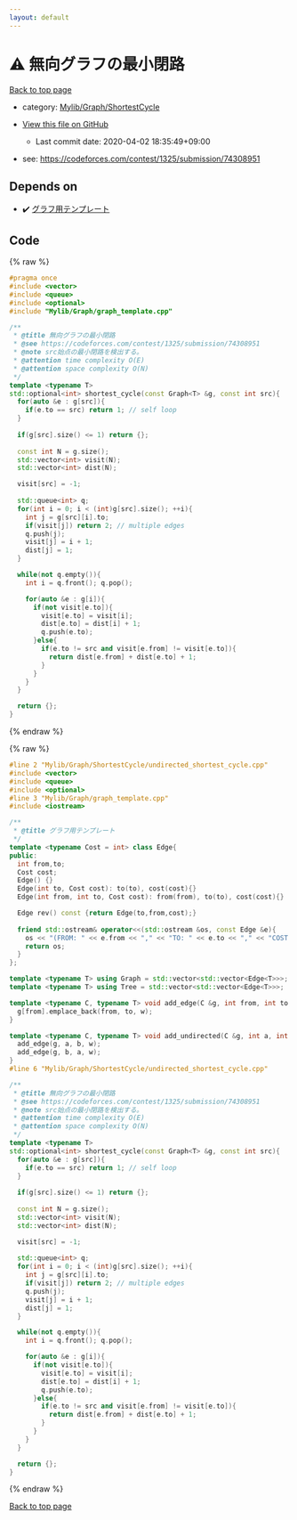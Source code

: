 ```yaml
---
layout: default
---
```


<!-- mathjax config similar to math.stackexchange -->
<script type="text/javascript" async
  src="https://cdnjs.cloudflare.com/ajax/libs/mathjax/2.7.5/MathJax.js?config=TeX-MML-AM_CHTML">
</script>
<script type="text/x-mathjax-config">
  MathJax.Hub.Config({
    TeX: { equationNumbers: { autoNumber: "AMS" }},
    tex2jax: {
      inlineMath: [ ['$','$'] ],
      processEscapes: true
    },
    "HTML-CSS": { matchFontHeight: false },
    displayAlign: "left",
    displayIndent: "2em"
  });
</script>

<script type="text/javascript" src="https://cdnjs.cloudflare.com/ajax/libs/jquery/3.4.1/jquery.min.js"></script>
<script src="https://cdn.jsdelivr.net/npm/jquery-balloon-js@1.1.2/jquery.balloon.min.js" integrity="sha256-ZEYs9VrgAeNuPvs15E39OsyOJaIkXEEt10fzxJ20+2I=" crossorigin="anonymous"></script>
<script type="text/javascript" src="../../../../assets/js/copy-button.js"></script>
<link rel="stylesheet" href="../../../../assets/css/copy-button.css" />


# :warning: 無向グラフの最小閉路

<a href="../../../../index.html">Back to top page</a>

* category: <a href="../../../../index.html#ac2a729ce4878019d16697115af3ef73">Mylib/Graph/ShortestCycle</a>
* <a href="{{ site.github.repository_url }}/blob/master/Mylib/Graph/ShortestCycle/undirected_shortest_cycle.cpp">View this file on GitHub</a>
    - Last commit date: 2020-04-02 18:35:49+09:00


* see: <a href="https://codeforces.com/contest/1325/submission/74308951">https://codeforces.com/contest/1325/submission/74308951</a>


## Depends on

* :heavy_check_mark: <a href="../graph_template.cpp.html">グラフ用テンプレート</a>


## Code

<a id="unbundled"></a>
{% raw %}
```cpp
#pragma once
#include <vector>
#include <queue>
#include <optional>
#include "Mylib/Graph/graph_template.cpp"

/**
 * @title 無向グラフの最小閉路
 * @see https://codeforces.com/contest/1325/submission/74308951
 * @note src始点の最小閉路を検出する。
 * @attention time complexity O(E)
 * @attention space complexity O(N)
 */
template <typename T>
std::optional<int> shortest_cycle(const Graph<T> &g, const int src){
  for(auto &e : g[src]){
    if(e.to == src) return 1; // self loop
  }
  
  if(g[src].size() <= 1) return {};
  
  const int N = g.size();
  std::vector<int> visit(N);
  std::vector<int> dist(N);

  visit[src] = -1;
  
  std::queue<int> q;
  for(int i = 0; i < (int)g[src].size(); ++i){
    int j = g[src][i].to;
    if(visit[j]) return 2; // multiple edges
    q.push(j);
    visit[j] = i + 1;
    dist[j] = 1;
  }

  while(not q.empty()){
    int i = q.front(); q.pop();

    for(auto &e : g[i]){
      if(not visit[e.to]){
        visit[e.to] = visit[i];
        dist[e.to] = dist[i] + 1;
        q.push(e.to);
      }else{
        if(e.to != src and visit[e.from] != visit[e.to]){
          return dist[e.from] + dist[e.to] + 1;
        }
      }
    }
  }

  return {};
}

```
{% endraw %}

<a id="bundled"></a>
{% raw %}
```cpp
#line 2 "Mylib/Graph/ShortestCycle/undirected_shortest_cycle.cpp"
#include <vector>
#include <queue>
#include <optional>
#line 3 "Mylib/Graph/graph_template.cpp"
#include <iostream>

/**
 * @title グラフ用テンプレート
 */
template <typename Cost = int> class Edge{
public:
  int from,to;
  Cost cost;
  Edge() {}
  Edge(int to, Cost cost): to(to), cost(cost){}
  Edge(int from, int to, Cost cost): from(from), to(to), cost(cost){}

  Edge rev() const {return Edge(to,from,cost);}
  
  friend std::ostream& operator<<(std::ostream &os, const Edge &e){
    os << "(FROM: " << e.from << "," << "TO: " << e.to << "," << "COST: " << e.cost << ")";
    return os;
  }
};

template <typename T> using Graph = std::vector<std::vector<Edge<T>>>;
template <typename T> using Tree = std::vector<std::vector<Edge<T>>>;

template <typename C, typename T> void add_edge(C &g, int from, int to, T w){
  g[from].emplace_back(from, to, w);
}

template <typename C, typename T> void add_undirected(C &g, int a, int b, T w){
  add_edge(g, a, b, w);
  add_edge(g, b, a, w);
}
#line 6 "Mylib/Graph/ShortestCycle/undirected_shortest_cycle.cpp"

/**
 * @title 無向グラフの最小閉路
 * @see https://codeforces.com/contest/1325/submission/74308951
 * @note src始点の最小閉路を検出する。
 * @attention time complexity O(E)
 * @attention space complexity O(N)
 */
template <typename T>
std::optional<int> shortest_cycle(const Graph<T> &g, const int src){
  for(auto &e : g[src]){
    if(e.to == src) return 1; // self loop
  }
  
  if(g[src].size() <= 1) return {};
  
  const int N = g.size();
  std::vector<int> visit(N);
  std::vector<int> dist(N);

  visit[src] = -1;
  
  std::queue<int> q;
  for(int i = 0; i < (int)g[src].size(); ++i){
    int j = g[src][i].to;
    if(visit[j]) return 2; // multiple edges
    q.push(j);
    visit[j] = i + 1;
    dist[j] = 1;
  }

  while(not q.empty()){
    int i = q.front(); q.pop();

    for(auto &e : g[i]){
      if(not visit[e.to]){
        visit[e.to] = visit[i];
        dist[e.to] = dist[i] + 1;
        q.push(e.to);
      }else{
        if(e.to != src and visit[e.from] != visit[e.to]){
          return dist[e.from] + dist[e.to] + 1;
        }
      }
    }
  }

  return {};
}

```
{% endraw %}

<a href="../../../../index.html">Back to top page</a>

